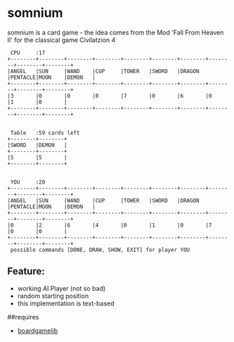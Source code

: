 # somnium
somnium is a card game - the idea comes from the Mod 'Fall From Heaven II' for the classical game Civilatzion 4

```
 CPU     :17
+--------+--------+--------+--------+--------+--------+--------+--------+--------+--------+
|ANGEL   |SUN     |WAND    |CUP     |TOWER   |SWORD   |DRAGON  |PENTACLE|MOON    |DEMON   |
+--------+--------+--------+--------+--------+--------+--------+--------+--------+--------+
|3       |0       |0       |0       |7       |0       |6       |0       |1       |0       |
+--------+--------+--------+--------+--------+--------+--------+--------+--------+--------+


 Table   :59 cards left
+--------+--------+
|SWORD   |DEMON   |
+--------+--------+
|5       |5       |
+--------+--------+


 YOU     :20
+--------+--------+--------+--------+--------+--------+--------+--------+--------+--------+
|ANGEL   |SUN     |WAND    |CUP     |TOWER   |SWORD   |DRAGON  |PENTACLE|MOON    |DEMON   |
+--------+--------+--------+--------+--------+--------+--------+--------+--------+--------+
|0       |2       |6       |4       |0       |1       |0       |7       |0       |0       |
+--------+--------+--------+--------+--------+--------+--------+--------+--------+--------+
 possible commands [DONE, DRAW, SHOW, EXIT] for player YOU
```

## Feature:
 * working AI Player (not so bad)
 * random starting position
 * this implementation is text-based

##requires 
 * [boardgamelib](https://github.com/martinFrank/boardgamelib)
